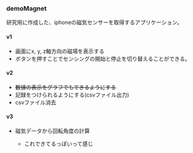 ### demoMagnet

研究用に作成した、iphoneの磁気センサーを取得するアプリケーション。



#### v1

- 画面にx, y, z軸方向の磁場を表示する
- ボタンを押すことでセンシングの開始と停止を切り替えることができる。

#### v2
- ~~数値の表示をグラフでもできるようにする~~
- 記録をつけられるようにする(csvファイル出力)
- csvファイル消去

#### v3

- 磁気データから回転角度の計算

  - これできてるっぽいって感じ

  